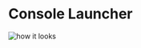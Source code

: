 # Console Launcher
![how it looks](https://cloud.githubusercontent.com/assets/10394306/25364447/85184e90-2930-11e7-9978-9aec3f6ac8f4.png)
